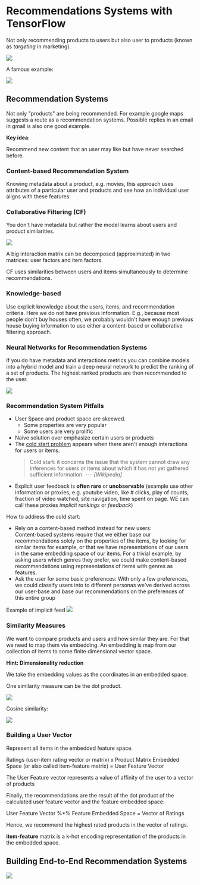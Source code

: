 # Recommendations Systems with TensorFlow 

Not only recommending products to users but also user to products (known as *targeting* in marketing).

![](public/rec_systems_types.png)

A famous example:

![](public/youtube_rec_system.png)

## Recommendation Systems

Not only "products" are being recommended. For example google maps suggests a route as a recommendation systems. Possible replies in an email in gmail is also one good example. 

**Key idea**:       

Recommend new content that an user may like but have never searched before.  

### Content-based Recommendation System

Knowing metadata about a product, e.g. movies, 
this approach uses attributes of a particular user and products and see how an individual user aligns with these features. 

### Collaborative Filtering (CF)

You don't have metadata but rather the model learns about users and product similarities. 

![](public/collaborative_filtering.png)

A big interaction matrix can be decomposed (approximated) in two matrices: user factors and item factors.

CF uses similarities between users and items simultaneously to determine recommendations. 

### Knowledge-based 
Use explicit knowledge about the users, items, and recommendation criteria. Here we do not have previous information. E.g., because most people don't buy houses often, we probably wouldn't have enough previous house buying information to use either a content-based or collaborative filtering approach. 

### Neural Networks for Recommendation Systems

If you do have metadata and interactions metrics you can combine models into a hybrid model and train a deep neural network to predict the ranking of a set of products. The highest ranked products are then recommended to the user.

![](public/dnn_rec_system.png)

### Recommendation System Pitfalls

- User Space and product space are skeewed.
    - Some properties are very popular 
    - Some users are very prolific 
- Naive solution over emphasize certain users or products
- The [cold start problem](https://en.wikipedia.org/wiki/Cold_start_recommender_systems) appears when there aren't enough interactions for users or items. 
    > Cold start:
    > it concerns the issue that the system cannot draw any inferences for users or items about which it has not yet gathered sufficient information.
    > --- <cite>[Wikipedia]</cite>
- Explicit user feedback is **often rare** or **unobservable** (example use other information or proxies, e.g. youtube video,  like # clicks, play of counts, fraction of video watched, site navigation, time spent on page. WE can call these proxies *implicit rankings* or *feedback*)

How to address the cold start: 

- Rely on a content-based method instead for new users:  
Content-based systems require that we either base our recommendations solely on the properties of the items, by looking for similar items for example, or that we have representations of our users in the same embedding space of our items. For a trivial example, by asking users which genres they prefer, we could make content-based recommendations using representations of items with genres as features.
- Ask the user for some basic preferences: 
  With only a few preferences, we could classify users into to different personas we've derived across our user-base and base our recommendations on the preferences of this entire group


Example of implicit feed
![](public/dnn_rec_system_features.png)

### Similarity Measures

We want to compare products and users and how similar they are. For that we need to map them via embedding. An embedding is map from our collection of items to some finite dimensional vector space. 

**Hint: Dimensionality reduction**

We take the embedding values as the coordinates in an embedded space.

One similarity measure can be the dot product. 

![](public/dot_product.png)

Cosine similarity:

![](public/cosine_similarity.png)

### Building a User Vector

Represent all items in the embedded feature space. 

Ratings (user-item rating vector or matrix) x Product Matrix Embedded Space (or also called item-feature matrix) = User Feature Vector

The User Feature vector represents a value of affinity of the user to a vector of products 

Finally, the recommendations are the result of the dot product of the calculated user feature vector and the feature embedded space:

User Feature Vector %*% Feature Embedded Space = Vector of Ratings 

Hence, we recommend the highest rated products in the vector of ratings. 

**item-feature** matrix is a k-hot encoding representation of the products in the embedded space. 

## Building End-to-End Recommendation Systems

![](public/rec_system_architecture.png)
